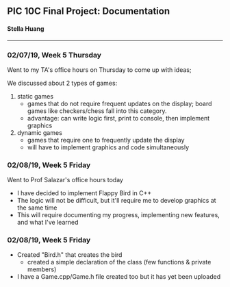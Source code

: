 



## PIC 10C Final Project: Documentation
#### Stella Huang

***
     
### 02/07/19, Week 5 Thursday
Went to my TA's office hours on Thursday to come up with ideas;

We discussed about 2 types of games:

1. static games 
    + games that do not require frequent updates on the display; board games like checkers/chess fall into this category.
    + advantage: can write logic first, print to console, then implement graphics
2. dynamic games
    + games that require one to frequently update the display
    + will have to implement graphics and code simultaneously

### 02/08/19, Week 5 Friday
Went to Prof Salazar's office hours today

* I have decided to implement Flappy Bird in C++
* The logic will not be difficult, but it'll require me to develop graphics at the same time
* This will require documenting my progress, implementing new features, and what I've learned


### 02/08/19, Week 5 Friday
* Created "Bird.h" that creates the bird
    + created a simple declaration of the class (few functions & private members)
* I have a Game.cpp/Game.h file created too but it has yet been uploaded
